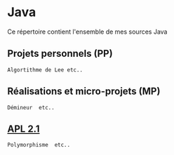 # Java

Ce répertoire contient l'ensemble de mes sources Java

## Projets personnels (PP)

```
Algortithme de Lee etc..
```

## Réalisations et micro-projets (MP)

```
Démineur  etc..
```

## [APL 2.1](http://www.iut-fbleau.fr/sitebp/apl21/)

```
Polymorphisme  etc..
```
